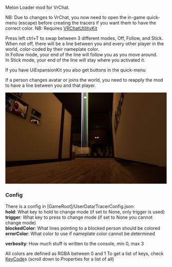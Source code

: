 Melon Loader mod for VrChat.

NB: Due to changes to VrChat, you now need to open the in-game quick-menu (escape) before creating the tracers if you want them to have the correct color.
NB: Requires [VRChatUtilityKit](https://github.com/loukylor/VRC-Mods/releases)

Press left ctrl+T to swap between 3 different modes, Off, Follow, and Stick. When not off, there will be a line between you and every other player in the world, color-coded by their nameplate color.  
In Follow mode, your end of the line will follow you as you move around.  
In Stick mode, your end of the line will stay where you activated it.

If you have UiExpansionKit you also get buttons in the quick-menu


If a person changes avatar or joins the world, you need to reapply the mod to have a line between you and that player.

![A bunch of players in the distance with different colors lines pointing towards them](https://raw.githubusercontent.com/ITR13/ITR-sPlayerTracer/master/WATCHME.png)

### Config
There is a config in \[GameRoot\]/UserData/TracerConfig.json:  
**hold**: What key to hold to change mode (if set to None, only trigger is used)  
**trigger**: What key to press to change mode (if set to None you cannot change mode)  
**blockedColor**: What lines pointing to a blocked person should be colored  
**errorColor**: What color to use if nameplate color cannot be determined  

**verbosity**: How much stuff is written to the console, min 0, max 3

All colors are defined as RGBA between 0 and 1
To get a list of keys, check [KeyCode](https://docs.unity3d.com/ScriptReference/KeyCode.html)s (scroll down to Properties for a list of all)